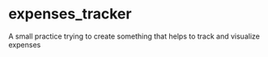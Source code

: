 # expenses_tracker
A small practice trying to create something that helps to track and visualize expenses
